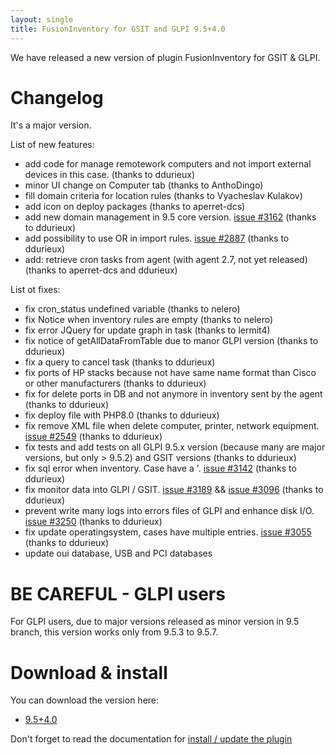 ```yaml
---
layout: single
title: FusionInventory for GSIT and GLPI 9.5+4.0
---
```


We have released a new version of plugin FusionInventory for GSIT & GLPI.

# Changelog

It's a major version.

List of new features:

* add code for manage remotework computers and not import external devices in this case. (thanks to ddurieux)
* minor UI change on Computer tab (thanks to AnthoDingo)
* fill domain criteria for location rules (thanks to Vyacheslav Kulakov)
* add icon on deploy packages (thanks to aperret-dcs)
* add new domain management in 9.5 core version. [issue #3162](https://github.com/fusioninventory/fusioninventory-for-glpi/issues/3162) (thanks to ddurieux)
* add possibility to use OR in import rules. [issue #2887](https://github.com/fusioninventory/fusioninventory-for-glpi/issues/2887) (thanks to ddurieux)
* add: retrieve cron tasks from agent (with agent 2.7, not yet released) (thanks to aperret-dcs and ddurieux)


List ot fixes:

* fix cron_status undefined variable (thanks to nelero)
* fix Notice when inventory rules are empty (thanks to nelero)
* fix error JQuery for update graph in task (thanks to lermit4)
* fix notice of getAllDataFromTable due to manor GLPI version (thanks to ddurieux)
* fix a query to cancel task (thanks to ddurieux)
* fix ports of HP stacks because not have same name format than Cisco or other manufacturers (thanks to ddurieux)
* fix for delete ports in DB and not anymore in inventory sent by the agent (thanks to ddurieux)
* fix deploy file with PHP8.0 (thanks to ddurieux)
* fix remove XML file when delete computer, printer, network equipment. [issue #2549](https://github.com/fusioninventory/fusioninventory-for-glpi/issues/2549) (thanks to ddurieux)
* fix tests and add tests on all GLPI 9.5.x version (because many are major versions, but only > 9.5.2) and GSIT versions (thanks to ddurieux)
* fix sql error when inventory. Case have a '. [issue #3142](https://github.com/fusioninventory/fusioninventory-for-glpi/issues/3142)  (thanks to ddurieux)
* fix monitor data into GLPI / GSIT. [issue #3189](https://github.com/fusioninventory/fusioninventory-for-glpi/issues/3189) &&  [issue #3096](https://github.com/fusioninventory/fusioninventory-for-glpi/issues/3096) (thanks to ddurieux)
* prevent write many logs into errors files of GLPI and enhance disk I/O. [issue #3250](https://github.com/fusioninventory/fusioninventory-for-glpi/issues/3250) (thanks to ddurieux)
* fix update operatingsystem, cases have multiple entries. [issue #3055](https://github.com/fusioninventory/fusioninventory-for-glpi/issues/3055) (thanks to ddurieux)
* update oui database, USB and PCI databases 


# BE CAREFUL - GLPI users

For GLPI users, due to major versions released as minor version in 9.5 branch, this version works only from 9.5.3 to 9.5.7.



# Download & install

You can download the version here: 

* [9.5+4.0](https://github.com/fusioninventory/fusioninventory-for-glpi/releases/download/glpi9.5%2B4.0/fusioninventory-9.5+4.0.tar.bz2)


Don't forget to read the documentation for [install / update the plugin](http://fusioninventory.org/documentation/fi4g/installation.html)

